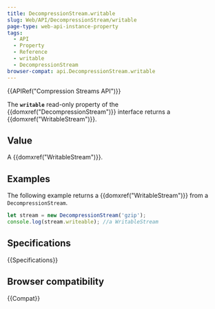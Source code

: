 ```yaml
---
title: DecompressionStream.writable
slug: Web/API/DecompressionStream/writable
page-type: web-api-instance-property
tags:
  - API
  - Property
  - Reference
  - writable
  - DecompressionStream
browser-compat: api.DecompressionStream.writable
---
```

{{APIRef("Compression Streams API")}}

The **`writable`** read-only property of the {{domxref("DecompressionStream")}} interface returns a {{domxref("WritableStream")}}.

## Value

A {{domxref("WritableStream")}}.

## Examples

The following example returns a {{domxref("WritableStream")}} from a `DecompressionStream`.

```js
let stream = new DecompressionStream('gzip');
console.log(stream.writeable); //a WritableStream
```

## Specifications

{{Specifications}}

## Browser compatibility

{{Compat}}
